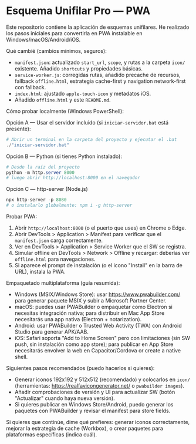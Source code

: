 # Esquema Unifilar Pro — PWA

Este repositorio contiene la aplicación de esquemas unifilares. He realizado los pasos iniciales para convertirla en PWA instalable en Windows/macOS/Android/iOS.

Qué cambié (cambios mínimos, seguros):

- `manifest.json`: actualizado `start_url`, `scope`, y rutas a la carpeta `icon/` existente. Añadido `shortcuts` y propiedades básicas.
- `service-worker.js`: corregidas rutas, añadido precache de recursos, fallback `offline.html`, estrategia cache-first y navigation network-first con fallback.
- `index.html`: ajustado `apple-touch-icon` y metadatos iOS.
- Añadido `offline.html` y este `README.md`.

Cómo probar localmente (Windows PowerShell):

Opción A — Usar el servidor incluido (si `iniciar-servidor.bat` está presente):

```powershell
# Abrir un terminal en la carpeta del proyecto y ejecutar el .bat
./"iniciar-servidor.bat"
```

Opción B — Python (si tienes Python instalado):

```powershell
# Desde la raíz del proyecto
python -m http.server 8000
# luego abrir http://localhost:8000 en el navegador
```

Opción C — http-server (Node.js)

```powershell
npx http-server -p 8080
# o instalarlo globalmente: npm i -g http-server
```

Probar PWA:

1. Abrir `http://localhost:8000` (o el puerto que uses) en Chrome o Edge.
2. Abrir DevTools > Application > Manifest para verificar que el `manifest.json` carga correctamente.
3. Ver en DevTools > Application > Service Worker que el SW se registra.
4. Simular offline en DevTools > Network > Offline y recargar: deberías ver `offline.html` para navegaciones.
5. Si aparece el prompt de instalación (o el icono "Install" en la barra de URL), instala la PWA.

Empaquetado multiplataforma (guía resumida):

- Windows (MSIX/Windows Store): usar https://www.pwabuilder.com/ para generar paquete MSIX y subir a Microsoft Partner Center.
- macOS: puedes usar PWABuilder o empaquetar como Electron si necesitas integración nativa; para distribuir en Mac App Store necesitarás una app nativa (Electron + notarization).
- Android: usar PWABuilder o Trusted Web Activity (TWA) con Android Studio para generar APK/AAB.
- iOS: Safari soporta "Add to Home Screen" pero con limitaciones (sin SW push, sin instalación como app store); para publicar en App Store necesitarás envolver la web en Capacitor/Cordova or create a native shell.

Siguientes pasos recomendados (puedo hacerlos si quieres):

- Generar iconos 192x192 y 512x512 (recomendado) y colocarlos en `icon/` (herramientas: https://realfavicongenerator.net/ o `pwabuilder images`).
- Añadir comprobaciones de versión y UI para actualizar SW (botón "Actualizar" cuando haya nueva versión).
- Si quieres publicar en Windows Store/Android, puedo generar los paquetes con PWABuilder y revisar el manifest para store fields.

Si quieres que continúe, dime qué prefieres: generar iconos correctamente, mejorar la estrategia de cache (Workbox), o crear paquetes para plataformas específicas (indica cuál).